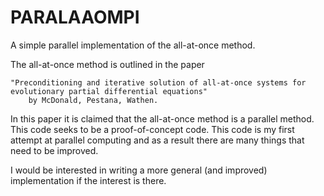 # PARALAAOMPI
A simple parallel implementation of the all-at-once method.

The all-at-once method is outlined in the paper 

    "Preconditioning and iterative solution of all-at-once systems for evolutionary partial differential equations"
        by McDonald, Pestana, Wathen.

In this paper it is claimed that the all-at-once method is a parallel method. This code seeks to be a proof-of-concept
code. This code is my first attempt at parallel computing and as a result there are many things that need to be improved. 

I would be interested in writing a more general (and improved) implementation if the interest is there. 
